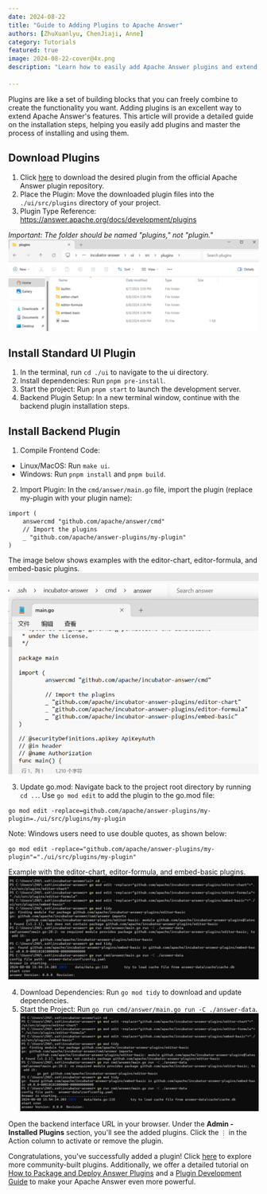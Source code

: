 ```yaml
---
date: 2024-08-22
title: "Guide to Adding Plugins to Apache Answer"
authors: [ZhuXuanlyu, ChenJiaji, Anne]
category: Tutorials
featured: true
image: 2024-08-22-cover@4x.png
description: "Learn how to easily add Apache Answer plugins and extend its functionality"

---
```


Plugins are like a set of building blocks that you can freely combine to create the functionality you want. Adding plugins is an excellent way to extend Apache Answer's features. This article will provide a detailed guide on the installation steps, helping you easily add plugins and master the process of installing and using them.

## Download Plugins

1. Click [here](https://github.com/apache/answer-plugins/tree/main) to download the desired plugin from the official Apache Answer plugin repository.
2. Place the Plugin: Move the downloaded plugin files into the `./ui/src/plugins` directory of your project.
3. Plugin Type Reference: https://answer.apache.org/docs/development/plugins

_Important: The folder should be named "plugins," not "plugin."_
![files](files.png)

## Install Standard UI Plugin

1. In the terminal, run `cd ./ui` to navigate to the ui directory.
2. Install dependencies: Run `pnpm pre-install`.
3. Start the project: Run `pnpm start` to launch the development server.
4. Backend Plugin Setup: In a new terminal window, continue with the backend plugin installation steps.

## Install Backend Plugin

1. Compile Frontend Code:
  - Linux/MacOS: Run `make ui`.
  - Windows: Run `pnpm install` and `pnpm build`.

2. Import Plugin: In the `cmd/answer/main.go` file, import the plugin (replace my-plugin with your plugin name):
```
import (
    answercmd "github.com/apache/answer/cmd"
    // Import the plugins
    _ "github.com/apache/answer-plugins/my-plugin"
)
```

The image below shows examples with the editor-chart, editor-formula, and embed-basic plugins.
![main-go](main-go.png)

3. Update go.mod: Navigate back to the project root directory by running `cd ..`. Use `go mod edit` to add the plugin to the go.mod file:
```
go mod edit -replace=github.com/apache/answer-plugins/my-plugin=./ui/src/plugins/my-plugin
```
Note: Windows users need to use double quotes, as shown below:
```
go mod edit -replace="github.com/apache/answer-plugins/my-plugin"="./ui/src/plugins/my-plugin"
```

Example with the editor-chart, editor-formula, and embed-basic plugins.
![go-edit](go-edit.png)

4. Download Dependencies: Run `go mod tidy` to download and update dependencies.
5. Start the Project: Run `go run cmd/answer/main.go run -C ./answer-data`.
![go-tidy](go-tidy.png)

Open the backend interface URL in your browser. Under the **Admin - Installed Plugins** section, you'll see the added plugins. Click the `⋮` in the Action column to activate or remove the plugin.

Congratulations, you've successfully added a plugin! Click [here](https://answer.apache.org/plugins/) to explore more community-built plugins. Additionally, we offer a detailed tutorial on [How to Package and Deploy Answer Plugins](https://answer.apache.org/blog/how-to-package-and-deploy-answer-plugins/) and a [Plugin Development Guide](https://answer.apache.org/docs/development/plugins/) to make your Apache Answer even more powerful.
